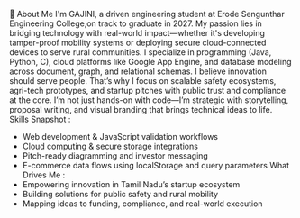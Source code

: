 🌱 About Me
I'm GAJINI, a driven engineering student at Erode Sengunthar Engineering College,on track to graduate in 2027. 
My passion lies in bridging technology with real-world impact—whether it's developing tamper-proof mobility systems or deploying secure cloud-connected devices to serve rural communities.
I specialize in programming (Java, Python, C), cloud platforms like Google App Engine, and database modeling across document, graph, and relational schemas.
I believe innovation should serve people.
That’s why I focus on scalable safety ecosystems, agri-tech prototypes, and startup pitches with public trust and compliance at the core. 
I’m not just hands-on with code—I’m strategic with storytelling, proposal writing, and visual branding that brings technical ideas to life.
 Skills Snapshot :
- Web development & JavaScript validation workflows
- Cloud computing & secure storage integrations
- Pitch-ready diagramming and investor messaging
- E-commerce data flows using localStorage and query parameters
   What Drives Me :
- Empowering innovation in Tamil Nadu’s startup ecosystem
- Building solutions for public safety and rural mobility
- Mapping ideas to funding, compliance, and real-world execution
